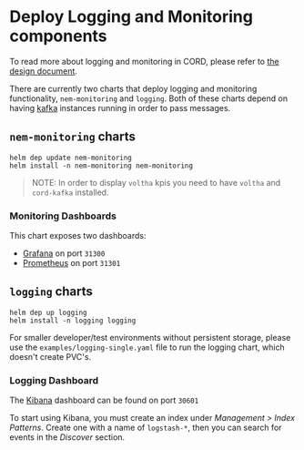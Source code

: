 # Deploy Logging and Monitoring components

To read more about logging and monitoring in CORD, please refer to [the design
document](https://docs.google.com/document/d/1hCljvKzsNW9D2Y1cbvOTNOCbTy1AgH33zXvVjbicjH8/edit).

There are currently two charts that deploy logging and monitoring
functionality, `nem-monitoring` and `logging`.  Both of these charts depend on
having [kafka](kafka.md) instances running in order to pass messages.


## `nem-monitoring` charts

```shell
helm dep update nem-monitoring
helm install -n nem-monitoring nem-monitoring
```

> NOTE: In order to display `voltha` kpis you need to have `voltha`
> and `cord-kafka` installed.

### Monitoring Dashboards

This chart exposes two dashboards:

- [Grafana](http://docs.grafana.org/) on port `31300`
- [Prometheus](https://prometheus.io/docs/) on port `31301`

## `logging` charts

```shell
helm dep up logging
helm install -n logging logging
```

For smaller developer/test environments without persistent storage, please use
the `examples/logging-single.yaml` file to run the logging chart, which doesn't
create PVC's.

### Logging Dashboard

The [Kibana](https://www.elastic.co/guide/en/kibana/current/index.html)
dashboard can be found on port `30601`

To start using Kibana, you must create an index under *Management > Index
Patterns*.  Create one with a name of `logstash-*`, then you can search for
events in the *Discover* section.

